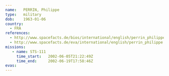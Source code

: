 ```yaml
---
name:	PERRIN, Philippe
type:	military
dob:	1963-01-06
country:
  - FRA
references:
  - http://www.spacefacts.de/bios/international/english/perrin_philippe.htm
  - http://www.spacefacts.de/eva/international/english/perrin_philippe.htm
missions:
   - name: STS-111
     time_start:   2002-06-05T21:22:49Z
     time_end:     2002-06-19T17:58:46Z
evas:
---
```

